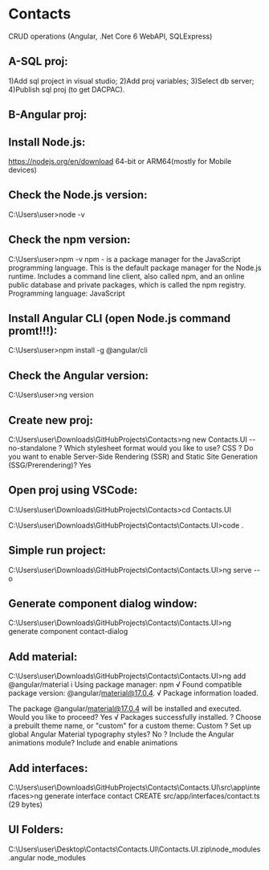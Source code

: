 # Contacts
CRUD operations (Angular, .Net Core 6 WebAPI, SQLExpress)

A-SQL proj:
---------
1)Add sql project in visual studio;
2)Add proj variables;
3)Select db server;
4)Publish sql proj (to get DACPAC).

B-Angular proj:
---------------
Install Node.js:
---------------
https://nodejs.org/en/download
64-bit or ARM64(mostly for Mobile devices)

Check the Node.js version:
--------------------------
C:\Users\user>node -v

Check the npm version:
--------------------------
C:\Users\user>npm -v
npm - is a package manager for the JavaScript programming language.
This is the default package manager for the Node.js runtime.
Includes a command line client, also called npm, and an online public database
and private packages, which is called the npm registry.
Programming language: JavaScript


Install Angular CLI (open Node.js command promt!!!):
-------------------------------------------------------
C:\Users\user>npm install -g @angular/cli

Check the Angular version:
-------------------------
C:\Users\user>ng version

Create new proj:
----------------
C:\Users\user\Downloads\GitHubProjects\Contacts>ng new Contacts.UI --no-standalone
? Which stylesheet format would you like to use? CSS
? Do you want to enable Server-Side Rendering (SSR) and Static Site Generation (SSG/Prerendering)? Yes

Open proj using VSCode:
-----------------------
C:\Users\user\Downloads\GitHubProjects\Contacts>cd Contacts.UI

C:\Users\user\Downloads\GitHubProjects\Contacts\Contacts.UI>code .

Simple run project:
-------------------
C:\Users\user\Downloads\GitHubProjects\Contacts\Contacts.UI>ng serve --o

Generate component dialog window:
---------------------------------
C:\Users\user\Downloads\GitHubProjects\Contacts\Contacts.UI>ng generate component contact-dialog

Add material:
------------
C:\Users\user\Downloads\GitHubProjects\Contacts\Contacts.UI>ng add @angular/material
i Using package manager: npm
√ Found compatible package version: @angular/material@17.0.4.
√ Package information loaded.

The package @angular/material@17.0.4 will be installed and executed.
Would you like to proceed? Yes
√ Packages successfully installed.
? Choose a prebuilt theme name, or "custom" for a custom theme: Custom
? Set up global Angular Material typography styles? No
? Include the Angular animations module? Include and enable animations

Add interfaces:
---------------
C:\Users\user\Downloads\GitHubProjects\Contacts\Contacts.UI\src\app\interfaces>ng generate interface contact
CREATE src/app/interfaces/contact.ts (29 bytes)


UI Folders:
---------
C:\Users\user\Desktop\Contacts\Contacts.UI\Contacts.UI.zip\node_modules
.angular
node_modules
